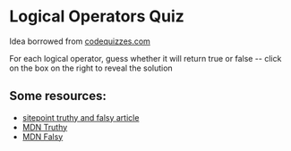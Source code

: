 # Logical Operators Quiz
Idea borrowed from [codequizzes.com](https://www.codequizzes.com)

For each logical operator, guess whether it will return true or false -- click on the box on the right to reveal the solution

## Some resources:
* [sitepoint truthy and falsy article](https://www.sitepoint.com/javascript-truthy-falsy/)
* [MDN Truthy](https://developer.mozilla.org/en-US/docs/Glossary/Truthy)
* [MDN Falsy](https://developer.mozilla.org/en-US/docs/Glossary/Falsy)

